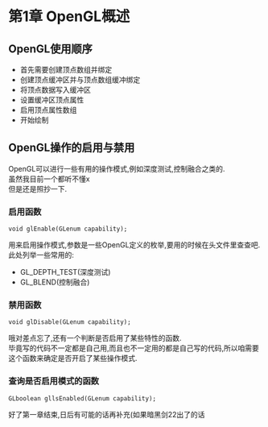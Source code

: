 # 第1章 OpenGL概述

## OpenGL使用顺序

* 首先需要创建顶点数组并绑定
* 创建顶点缓冲区并与顶点数组缓冲绑定
* 将顶点数据写入缓冲区
* 设置缓冲区顶点属性
* 启用顶点属性数组
* 开始绘制


## OpenGL操作的启用与禁用

OpenGL可以进行一些有用的操作模式,例如深度测试,控制融合之类的.  
虽然我目前一个都听不懂x  
但是还是照抄一下.  

### 启用函数

    void glEnable(GLenum capability);

用来启用操作模式,参数是一些OpenGL定义的枚举,要用的时候在头文件里查查吧.  
此处列举一些常用的:  
* GL_DEPTH_TEST(深度测试)
* GL_BLEND(控制融合)

### 禁用函数

    void glDisable(GLenum capability);


哦对差点忘了,还有一个判断是否启用了某些特性的函数.  
毕竟写的代码不一定都是自己用,而且也不一定用的都是自己写的代码,所以咱需要这个函数来确定是否开启了某些操作模式.  

### 查询是否启用模式的函数

    GLboolean gllsEnabled(GLenum capability);

好了第一章结束,日后有可能的话再补充(如果暗黑剑22出了的话